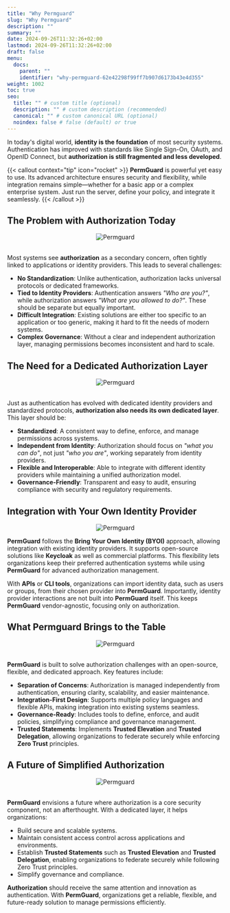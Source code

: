 ```yaml
---
title: "Why Permguard"
slug: "Why Permguard"
description: ""
summary: ""
date: 2024-09-26T11:32:26+02:00
lastmod: 2024-09-26T11:32:26+02:00
draft: false
menu:
  docs:
    parent: ""
    identifier: "why-permguard-62e42298f99ff7b907d6173b43e4d355"
weight: 1002
toc: true
seo:
  title: "" # custom title (optional)
  description: "" # custom description (recommended)
  canonical: "" # custom canonical URL (optional)
  noindex: false # false (default) or true
---
```

In today's digital world, **identity is the foundation** of most security systems. Authentication has improved with standards like Single Sign-On, OAuth, and OpenID Connect, but **authorization is still fragmented and less developed**.

{{< callout context="tip" icon="rocket" >}}
**PermGuard** is powerful yet easy to use. Its advanced architecture ensures security and flexibility, while integration remains simple—whether for a basic app or a complex enterprise system. Just run the server, define your policy, and integrate it seamlessly.
{{< /callout >}}

## The Problem with Authorization Today

<div style="text-align: center">
  <img alt="Permguard" src="/images/diagrams/d22.webp"/>
</div><br/>

Most systems see **authorization** as a secondary concern, often tightly linked to applications or identity providers. This leads to several challenges:

- **No Standardization**: Unlike authentication, authorization lacks universal protocols or dedicated frameworks.
- **Tied to Identity Providers**: Authentication answers *"Who are you?"*, while authorization answers *"What are you allowed to do?"*. These should be separate but equally important.
- **Difficult Integration**: Existing solutions are either too specific to an application or too generic, making it hard to fit the needs of modern systems.
- **Complex Governance**: Without a clear and independent authorization layer, managing permissions becomes inconsistent and hard to scale.

## The Need for a Dedicated Authorization Layer

<div style="text-align: center">
  <img alt="Permguard" src="/images/diagrams/d8.webp"/>
</div><br/>

Just as authentication has evolved with dedicated identity providers and standardized protocols, **authorization also needs its own dedicated layer**. This layer should be:

- **Standardized**: A consistent way to define, enforce, and manage permissions across systems.
- **Independent from Identity**: Authorization should focus on *"what you can do"*, not just *"who you are"*, working separately from identity providers.
- **Flexible and Interoperable**: Able to integrate with different identity providers while maintaining a unified authorization model.
- **Governance-Friendly**: Transparent and easy to audit, ensuring compliance with security and regulatory requirements.

## Integration with Your Own Identity Provider

<div style="text-align: center">
  <img alt="Permguard" src="/images/diagrams/d11.webp"/>
</div>

**PermGuard** follows the **Bring Your Own Identity (BYOI)** approach, allowing integration with existing identity providers. It supports open-source solutions like **Keycloak** as well as commercial platforms. This flexibility lets organizations keep their preferred authentication systems while using **PermGuard** for advanced authorization management.

With **APIs** or **CLI tools**, organizations can import identity data, such as users or groups, from their chosen provider into **PermGuard**. Importantly, identity provider interactions are not built into **PermGuard** itself. This keeps **PermGuard** vendor-agnostic, focusing only on authorization.

## What Permguard Brings to the Table

<div style="text-align: center">
  <img alt="Permguard" src="/images/diagrams/d9.webp"/>
</div><br/>

**PermGuard** is built to solve authorization challenges with an open-source, flexible, and dedicated approach. Key features include:

- **Separation of Concerns**: Authorization is managed independently from authentication, ensuring clarity, scalability, and easier maintenance.
- **Integration-First Design**: Supports multiple policy languages and flexible APIs, making integration into existing systems seamless.
- **Governance-Ready**: Includes tools to define, enforce, and audit policies, simplifying compliance and governance management.
- **Trusted Statements**: Implements **Trusted Elevation** and **Trusted Delegation**, allowing organizations to federate securely while enforcing **Zero Trust** principles.

## A Future of Simplified Authorization

<div style="text-align: center">
  <img alt="Permguard" src="/images/diagrams/d12.webp"/>
</div><br/>

**PermGuard** envisions a future where authorization is a core security component, not an afterthought. With a dedicated layer, it helps organizations:

- Build secure and scalable systems.
- Maintain consistent access control across applications and environments.
- Establish **Trusted Statements** such as **Trusted Elevation** and **Trusted Delegation**, enabling organizations to federate securely while following Zero Trust principles.
- Simplify governance and compliance.

**Authorization** should receive the same attention and innovation as authentication. With **PermGuard**, organizations get a reliable, flexible, and future-ready solution to manage permissions efficiently.
